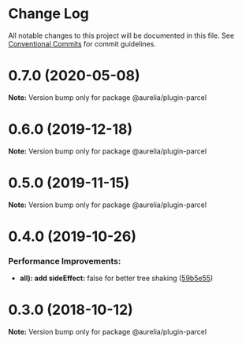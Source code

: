 # Change Log

All notable changes to this project will be documented in this file.
See [Conventional Commits](https://conventionalcommits.org) for commit guidelines.

<a name="0.7.0"></a>
# 0.7.0 (2020-05-08)

**Note:** Version bump only for package @aurelia/plugin-parcel

<a name="0.6.0"></a>
# 0.6.0 (2019-12-18)

**Note:** Version bump only for package @aurelia/plugin-parcel

<a name="0.5.0"></a>
# 0.5.0 (2019-11-15)

**Note:** Version bump only for package @aurelia/plugin-parcel

<a name="0.4.0"></a>
# 0.4.0 (2019-10-26)

### Performance Improvements:

* **all): add sideEffect:** false for better tree shaking ([59b5e55](https://github.com/aurelia/aurelia/commit/59b5e55))

<a name="0.3.0"></a>
# 0.3.0 (2018-10-12)

**Note:** Version bump only for package @aurelia/plugin-parcel

